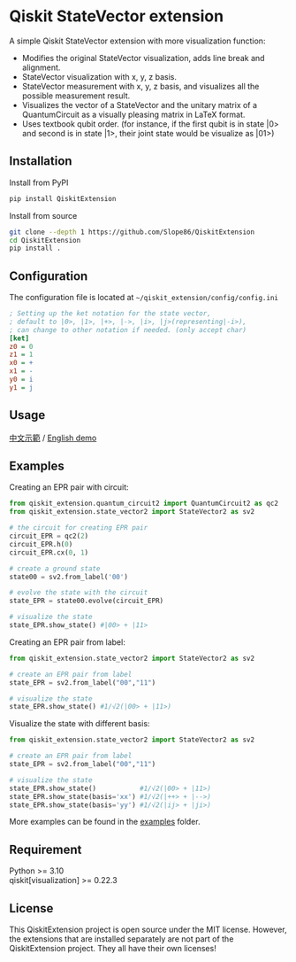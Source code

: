 
# Qiskit StateVector extension

A simple Qiskit StateVector extension with more visualization function:

* Modifies the original StateVector visualization, adds line break and alignment.
* StateVector visualization with x, y, z basis.
* StateVector measurement with x, y, z basis, and visualizes all the possible measurement result.
* Visualizes the vector of a StateVector and the unitary matrix of a QuantumCircuit as a visually pleasing matrix in LaTeX format.
* Uses textbook qubit order. (for instance, if the first qubit is in state |0> and second is in state |1>, their joint state would be visualize as |01>)

## Installation

Install from PyPI

```bash
pip install QiskitExtension
```

Install from source

```bash
git clone --depth 1 https://github.com/Slope86/QiskitExtension
cd QiskitExtension
pip install .
```

## Configuration

The configuration file is located at `~/qiskit_extension/config/config.ini`

```ini
; Setting up the ket notation for the state vector,
; default to |0>, |1>, |+>, |->, |i>, |j>(representing|-i>),
; can change to other notation if needed. (only accept char)
[ket]
z0 = 0
z1 = 1
x0 = +
x1 = -
y0 = i
y1 = j
```

## Usage

[中文示範](https://github.com/Slope86/QiskitExtension/blob/master/examples/0.%20%E5%9F%BA%E6%9C%AC%E6%93%8D%E4%BD%9C.ipynb) / [English demo](https://github.com/Slope86/QiskitExtension/blob/master/examples/eng%20(beta)/0.%20Basic%20operation.ipynb)

## Examples

Creating an EPR pair with circuit:

```python
from qiskit_extension.quantum_circuit2 import QuantumCircuit2 as qc2
from qiskit_extension.state_vector2 import StateVector2 as sv2

# the circuit for creating EPR pair
circuit_EPR = qc2(2)
circuit_EPR.h(0)
circuit_EPR.cx(0, 1)

# create a ground state
state00 = sv2.from_label('00')

# evolve the state with the circuit
state_EPR = state00.evolve(circuit_EPR)

# visualize the state
state_EPR.show_state() #|00> + |11>
```

Creating an EPR pair from label:
  
```python
from qiskit_extension.state_vector2 import StateVector2 as sv2

# create an EPR pair from label
state_EPR = sv2.from_label("00","11")

# visualize the state
state_EPR.show_state() #1/√2(|00> + |11>)
```

Visualize the state with different basis:

```python
from qiskit_extension.state_vector2 import StateVector2 as sv2

# create an EPR pair from label
state_EPR = sv2.from_label("00","11")

# visualize the state
state_EPR.show_state()           #1/√2(|00> + |11>)
state_EPR.show_state(basis='xx') #1/√2(|++> + |-->)
state_EPR.show_state(basis='yy') #1/√2(|ij> + |ji>)
```

More examples can be found in the [examples](https://github.com/Slope86/QiskitExtension/tree/master/examples) folder.

## Requirement

Python >= 3.10\
qiskit[visualization] >= 0.22.3

## License

This QiskitExtension project is open source under the MIT license.
However, the extensions that are installed separately are not part of the QiskitExtension project.
They all have their own licenses!
